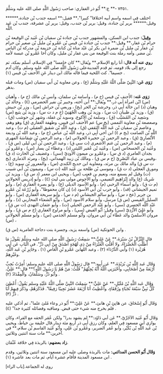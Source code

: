 ٧٣٥١ -** ع:** أَبُو ذر الغفاري: صاحب رَسُول اللَّهِ صلى الله عليه وسَلَّمَ.

اختلف فِي اسمه واسم أبيه اختلافا" كبيرا"،** فقيل:** اسمه جندب بْن جنادة،****** وقيل:****** برير بْن جنادة، وقيل: برير بْن جندب، وقيل: برير بْن عشرقة، جندب بْن عَبد اللَّه.

**وقِيلَ:** جندب ابن السكن، والمشهور جندب بْن جنادة بْن سفيان بْن عُبَيد بْن الوقيعة بْن حرام بْن غفار،** وقيل:** جندب بْن جنادة بْن قيس بْن عَمْرو بْن مليل بْن صعير بْن حرام بْن غفار بْن مليل بْن ضمرة ابن بكر بْن عَبْد مناة بْن كنانة بْن خزيمة بْن مدركة بْن الياس بْن مضر. وأمه رملة بنت الوقيعة من بني غفار بْن مليل، وكان أخا عَمْرو بْن عبسة لأمه.

**روي عنه أنه قال:** أنا رابع الإسلام.** ويُقال:** كان خامسا" فِي الإسلام، أسلم بمكة، ثم رجع إلى بلاد قومه، ثم قدم المدينةعلى رَسُول اللَّهِ صلى الله عليه وسلم. وكان آدم جسيما". كث اللحية فيما قاله مالك ابن دينار عَنِ الأَحنف بْن قيس (١) .

**رَوَى عَن:** النَّبِيّ صَلَّى اللَّهُ عَلَيْهِ وسَلَّمَ (ع) ، وعن معاوية بْن أَبي سفيان (س) ومات قبله بدهر.

**رَوَى عَنه:** الأَحنف بْن قيس (خ م) ، وأسامة بْن سلمان، وأنس بْن مالك (خ م) ، وأهبان (س) ابْن امرأة أبي ذر،** ويُقال:** ابن أخته، وجبير بْن نفير الحضرمي (٤) ، وخالد بْن وهبان (د) ابن خالة أَبِي ذر، وخرشة بْن الحر (بخ) ، وربعي بْن حراش (س) ، وزر بْن حبيش (ق) ، وزيد بْن ظبيان (ت س) ، وزيد بْن وهب الْجُهَنِيّ (خ م د ت س) ، وزيد بْن يثيع (س) وسَعِيد بْن المُسَيَّب (ق) ، وسلمة بْن الأكوع، وسويد بْن غفلة، وشهر بْن حوشب (ق) ، وصعصعة بْن معاوية التممي (بخ س) عم الأَحنف ابن قيس، وطهفة الغفاري (ق) وهو وهم، وعاصم بْن سفيان بْن عَبد اللَّه الثقفي (ق) ، وعبد اللَّهِ بْن شقيق العقيلي (م ت) ، وعبد اللَّه بْن الصامت (بخ م ٤) ابن أخي أَبِي ذر، وعبد اللَّه بْن عباس (خ م) ، وعبد الله بْن وديعة الأَنْصارِيّ (ق) ، وعبد الرحمن بْن حجيرة الخولاني (م) ، وعبد الرحمن بْن شِِمَاسَةَ المهري (م) ، وعبد الرحمن بْن غنم الأشعري (ت سي ق) ، وعبد الرحمن بْن أَبي ليلى (س ق) ، وعُبَيد بْن الحسحاس (س) ، وعُبَيد بْن عُمَير الليثي (د) ، وعطاء بْن يسار (س) ، وعَمْرو بْن بجدان العامري (د ق س) ، وعَمْرو بن ميمون الأَودِيّ (سي) ، وغضيف بْن الحارث (د ق) ،وقيس بن عباد البَصْرِيّ (خ م س ق) ، ومالك بْن زبيد الهمداني، (بخ) ، ومرثد الذماري (بخ ت س ق) والد مالك بن مرثد، ومعاوية ابن حديج الكندي (س) ، والمعرور بْن سويد (ع) ، ومورق العجلي (د ت ق) ، وموسى بْن طلحة بن عُبَيد الله (ت س) ، وميمون بْن أَبي شبيب (ت) وقيل لم يسمع منه، ونعيم بن قعنب (س) ، ويحيى ابن معمر (د س ق) ، ويزيد بْن شَرِيك (ع) والد إِبْرَاهِيم التميمي، وأبو الأَحوص مولى بني ليث (٤) ، وأبو إدريس الخولاني (م ت ق) ، وأبو أسماء الرحبي (م) ، وأبو الأسود الديلي (ع) ، وأبو بصرة الغفاري (م) ، وأبو تميم الجيشاني (قد) ، وأبو حرب بْن أَبي الأسود (د) إن كان محفوظا"، وأبو زُرْعَة بْن عَمْرو بن جرير (عخ د س) ، وأبو سالم الجيشاني (م د س) ، وأبو سريحة الغفاري (س) ، وأبو السليل القيسي (س ق) مرسل، وأبو سلام الأسود (س) ، وأَبُو الشعثاء المحاربي (د) ، وأبو عَبْد اللَّه الجسري (سي) ، وأبو عَبْد الرحمن الحبلي (ت) ، وأبو عثمان النهدي (ت س ق) ، وأبو عَلِيّ الأَزْدِيّ (سي) وقيل: أَبُو الفيض (سي) ، وأبو مراوح الغفاري (خ م س ق) ، وأبو مروان الأَسلميّ والد عَطَاء بْن أَبي مروان، وأَبُو مسلم الجذمي (س) ، وأبو مسلم الخولاني (س) ،

وابن الحوتكية (س) واسمه يزيد، وجسرة بنت دجاجة العامرية (س ق) .

قال النَّزَّالُ بْنُ سَبْرَةَ،** عَنْ عَلِيٍّ:** سَمِعْتُ رَسُول اللَّهِ صلى الله عليه وسَلَّمَ يَقُولُ: مَا أَظَلَّتِ الْخَضْرَاءُ، ولا أَقَلَّتِ الْغَبْرَاءُ مِنْ ذِي لَهْجَةٍ أَصْدَقَ مِنْ أَبِي ذَرٍّ". في الْبَابِ عَن أَبِي هُرَيْرة (١) وأَبي الدَّرْدَاء (٢) ، وعبد اللهابن عَمْرو بْنِ الْعَاصِ (١) ، وجَابِرِ بْنِ عَبد اللَّهِ، وغَيْرِهِمْ.

وَقَال عَبد اللَّهِ بْنِ بُرَيْدَةَ،** عَن أَبِيهِ:** قال رَسُولُ اللَّهِ صلى الله عليه وسلم: أُمِرْتُ بُحِبِّ أَرْبَعَةٌ مِنْ أَصْحَابِي، وأَخْبَرَنِي اللَّهُ أَنَّهُ يُحِبُّهُمْ" قُلْتُ: مَنْ هُمْ يَا رَسُولَ اللَّهِ؟** قال:** عَلِيٌّ، وأَبُو ذَرٍّ، وسَلْمَانُ، والْمِقْدَادُ (٢) .

وَقَال عَبد اللَّهِ بْنُ مُلَيْلٍ،** عَنْ عَلِيٍّ:** سَمِعْتُ النَّبِيَّ صَلَّى اللَّهُ عَلَيْهِ وسلم يَقُولُ: أُعْطِيَ كُلُّ نَبِيٍّ سَبْعَةَ نُجَبَاءٍ ورُفَقَاءٍ، وأُعْطِيتُ أَنَا أَرْبَعَةَ عَشَرَ نَجِيبًا رَفِيقًا". فَذَكَرَهُمْ، وذَكَرَ فِيهِمْ أَبَا ذَرٍّ (٣) .

وَقَال أَبُو إِسْحَاقَ، عن هَانِئِ بْنِ هانئ،** عَنْ عَلِيّ:** أَبُو ذر وعاء مُلئ علما"، ثم أذكي عليه فلم يخرج منه شيء حتى قبض. ومناقبه وفضائله كثيرة جدا" (٤) .

وَقَال أَبُو عُبَيد الآجُرِّيّ،** عَن أبي دَاوُد:** لم يشهد بدرا" ولكن عُمَر الحقه مع القراء، وكان يوازي ابن مسعود فِي العلم، وكان رزق أَبِي ذر أربع مئة دينار.قال خليفة بن خياط، ويحيى بْن عَبد اللَّهِ بْن بُكَيْر، وأبو عُمَر الضرير، وعَمْرو بْن عَلِي، وأَبُو عُبَيد القاسم بْن سلام،** في آخرين:** مات سنة اثنتين وثلاثين.

**زاد بعضهم:** بالربذة فِي خلافة عُثْمَان.

**وَقَال أَبُو الحسن المدائني:** مات بالربذة وصلى عليه ابن مسعود سنة اثنتين وثلاثين، وقدم ابن مسعود المدينة فأقام عشرة أيام، ثم مات بعد عاشرة (١) .

روى له الجماعة.[باب الراء]
